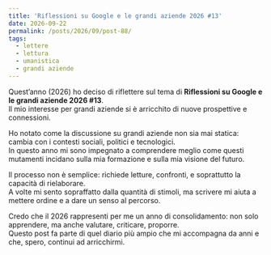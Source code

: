 ```yaml
---
title: 'Riflessioni su Google e le grandi aziende 2026 #13'
date: 2026-09-22
permalink: /posts/2026/09/post-88/
tags:
  - lettere
  - lettura
  - umanistica
  - grandi aziende
---
```


Quest’anno (2026) ho deciso di riflettere sul tema di **Riflessioni su Google e le grandi aziende 2026 #13**.  
Il mio interesse per grandi aziende si è arricchito di nuove prospettive e connessioni.  

Ho notato come la discussione su grandi aziende non sia mai statica: cambia con i contesti sociali, politici e tecnologici.  
In questo anno mi sono impegnato a comprendere meglio come questi mutamenti incidano sulla mia formazione e sulla mia visione del futuro.  

Il processo non è semplice: richiede letture, confronti, e soprattutto la capacità di rielaborare.  
A volte mi sento sopraffatto dalla quantità di stimoli, ma scrivere mi aiuta a mettere ordine e a dare un senso al percorso.  

Credo che il 2026 rappresenti per me un anno di consolidamento: non solo apprendere, ma anche valutare, criticare, proporre.  
Questo post fa parte di quel diario più ampio che mi accompagna da anni e che, spero, continui ad arricchirmi.  


